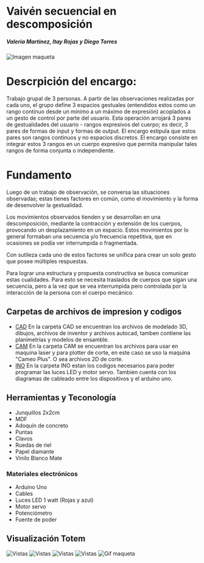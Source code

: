 # Vaivén secuencial en descomposición
##### Valeria Martinez, Itay Rojas y Diego Torres
![Imagen maqueta](https://wiki.ead.pucv.cl/images/3/3c/Maqueta_TDIX2022%2CIVD.png)

# Descrpición del encargo:
Trabajo grupal de 3 personas. A partir de las observaciones realizadas por cada uno, el grupo define 3 espacios gestuales (entendidos estos como un rango contínuo desde un mínimo a un máximo de expresión) acoplados a un gesto de control por parte del usuario. Esta operación arrojará 3 pares de gestualidades del usuario - rangos expresivos del cuerpo; es decir, 3 pares de formas de input y formas de output. El encargo estipula que estos pares son rangos continuos y no espacios discretos. El encargo consiste en integrar estos 3 rangos en un cuerpo expresivo que permita manipular tales rangos de forma conjunta o independiente.

# Fundamento

Luego de un trabajo de observación, se conversa las situaciones observadas; estas tienes factores en común, como el movimiento y la forma de desenvolver la gestualidad.

Los movimientos observados tienden y se desarrollan en una descomposición, mediante la contracción y extensión de los cuerpos, provocando un desplazamiento en un espacio. Estos movimientos por lo general formaban una secuencia y/o frecuencia repetitiva, que en ocasiones se podía ver interrumpida o fragmentada.

Con sutileza cada uno de estos factores se unifica para crear un solo gesto que posee múltiples respuestas.

Para lograr una estructura y propuesta constructiva se busca comunicar estas cualidades. Para esto se necesita traslados de cuerpos que sigan una secuencia, pero a la vez que se vea interrumpida pero controlada por la interacción de la persona con el cuerpo mecánico.

## Carpetas de archivos de impresion y codigos

- [CAD](https://itayrojas.github.io/Vaiven_Secuencial_en_Descomposicion/cad)
  En la carpeta CAD se encuentran los archivos de modelado 3D, dibujos, archivos de inventor y archivos autocad, tamben contiene las planimetrias y modelos de ensamble.
- [CAM](https://itayrojas.github.io/Vaiven_Secuencial_en_Descomposicion/cam)
  En la carpeta CAM se encuentran los archivos para usar en maquina laser y para plotter de corte, en este caso se uso la maquina "Cameo Plus". O sea archivos 2D de corte.
- [INO](https://itayrojas.github.io/Vaiven_Secuencial_en_Descomposicion/ino)
  En la carpeta INO estan los codigos necesarios para poder programar las luces LED y motor servo. Tambien cuenta con los diagramas de cableado entre los dispositivos y el arduino uno.
  
## Herramientas y Teconología
<ul>
<li>Junquillos 2x2cm </li>
<li>MDF</li>
<li>Adoquín de concreto</li>
<li>Puntas </li>
<li>Clavos</li>
<li>Ruedas de riel</li>
<li>Papel diamante</li>
<li>Vinilo Blanco Mate</li>
</ul>

<h3> Materiales electrónicos </h3>

<ul>
<li>Arduino Uno</li>
<li>Cables</li>
<li>Luces LED 1 watt (Rojas y azul)</li>
<li>Motor servo </li>
<li>Potenciómetro</li>
<li>Fuente de poder</li>

 </ul>

## Visualización Totem

![Vistas](https://wiki.ead.pucv.cl/images/d/dd/Vistasfrontalesdixentrega3totem2.png)
![Vistas](https://wiki.ead.pucv.cl/images/thumb/8/86/Finaldixentrega3DiVaI_%282%29.png/200px-Finaldixentrega3DiVaI_%282%29.png)
![Vistas](https://wiki.ead.pucv.cl/images/thumb/b/bf/Finaldixentrega3DiVaI_%283%29.png/200px-Finaldixentrega3DiVaI_%283%29.png)
![Vistas](https://wiki.ead.pucv.cl/images/thumb/c/ce/Finaldixentrega3DiVaI_%284%29.png/200px-Finaldixentrega3DiVaI_%284%29.png)
![Gif maqueta](https://wiki.ead.pucv.cl/images/e/e9/Finaldixentrega3DiVaI_%285%29.gif)








